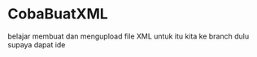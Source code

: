 # CobaBuatXML
belajar membuat dan mengupload file XML
untuk itu kita ke branch dulu supaya dapat ide
